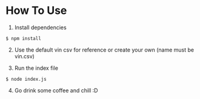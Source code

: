 # How To Use

1. Install dependencies

```$ npm install ```

2. Use the default vin csv for reference or create your own (name must be vin.csv)

3. Run the index file

```$ node index.js ```

4. Go drink some coffee and chill :D
